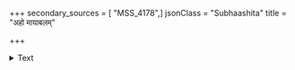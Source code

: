 +++
secondary_sources = [ "MSS_4178",]
jsonClass = "Subhaashita"
title = "अहो मायाबलम्"

+++

<details><summary>Text</summary>

अहो मायाबलं विष्णोः स्नेहबद्धमिदं जगत्॥
</details>
